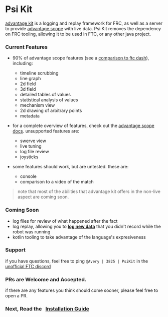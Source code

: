 # Psi Kit

[advantage kit](https://docs.advantagekit.org) is a logging and replay framework for FRC, as well as a server to provide [advantage scope](https://docs.advantagescope.com) with live data. Psi Kit removes the dependency on FRC tooling, allowing it to be used in FTC, or any other java project.

### Current Features

* 90% of advantage scope features (see a [comparison to ftc dash](compare.md)), including:
  - timeline scrubbing 
  - line graph
  - 2d field
  - 3d field
  - detailed tables of values
  - statistical analysis of values
  - mechanism view
  - 2d drawing of arbitrary points
  - metadata

* for a complete overview of features, check out the [advantage scope docs](https://docs.advantagescope.org/category/tab-reference). unsupported features are:
  - swerve view
  - live tuning
  - log file review
  - joysticks

* some features should work, but are untested. these are: 
  - console
  - comparison to a video of the match

> note that most of the abilities that advantage kit offers in the non-live aspect are coming soon.

### Coming Soon
* log files for review of what happened after the fact
* log replay, allowing you to **[log new data](https://docs.advantagekit.org/getting-started/what-is-advantagekit/example-output-logging)** that you didn't record while the robot was running
* kotlin tooling to take advantage of the language's expresiveness

### Support
if you have questions, feel free to ping `@Avery | 3825 | PsiKit` in the [unofficial FTC discord](https://discord.gg/ftc)

### PRs are Welcome and Accepted. 
if there are any features you think should come sooner, please feel free to open a PR. 

### Next, Read the &nbsp; [Installation Guide](installing.md)